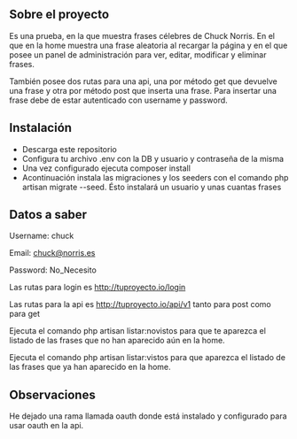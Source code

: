 
## Sobre el proyecto

Es una prueba, en la que muestra frases célebres de Chuck Norris. En el que en la home muestra una frase aleatoria al recargar la página y en el que posee un panel de administración para ver, editar, modificar y eliminar frases.

También posee dos rutas para una api, una por método get que devuelve una frase y otra por método post que inserta una frase. Para insertar una frase debe de estar autenticado con username y password.

## Instalación

- Descarga este repositorio
- Configura tu archivo .env con la DB y usuario y contraseña de la misma
- Una vez configurado ejecuta composer install
- Acontinuación instala las migraciones y los seeders con el comando php artisan migrate --seed. Ésto instalará un usuario y unas cuantas frases


## Datos a saber

Username: chuck

Email: chuck@norris.es

Password: No_Necesito

Las rutas para login es http://tuproyecto.io/login 

Las rutas para la api es http://tuproyecto.io/api/v1 tanto para post como para get

Ejecuta el comando php artisan listar:novistos para que te aparezca el listado de las frases que no han aparecido aún en la home.

Ejecuta el comando php artisan listar:vistos para que aparezca el listado de las frases que ya han aparecido en la home.

## Observaciones

He dejado una rama llamada oauth donde está instalado y configurado para usar oauth en la api.
